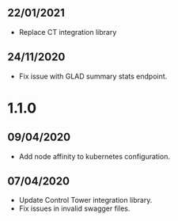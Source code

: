 ## 22/01/2021

- Replace CT integration library

## 24/11/2020

- Fix issue with GLAD summary stats endpoint.

# 1.1.0

## 09/04/2020

- Add node affinity to kubernetes configuration.

## 07/04/2020

- Update Control Tower integration library.
- Fix issues in invalid swagger files.
